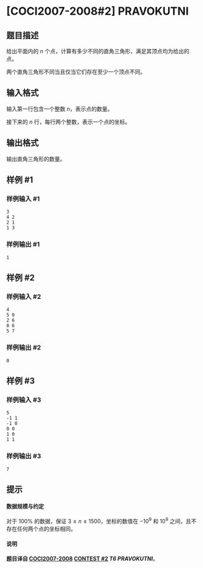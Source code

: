# [COCI2007-2008#2]  PRAVOKUTNI

## 题目描述

给出平面内的 $n$ 个点，计算有多少不同的直角三角形，满足其顶点均为给出的点。

两个直角三角形不同当且仅当它们存在至少一个顶点不同。

## 输入格式

输入第一行包含一个整数 $n$，表示点的数量。

接下来的 $n$ 行，每行两个整数，表示一个点的坐标。



## 输出格式

输出直角三角形的数量。

## 样例 #1

### 样例输入 #1
```
3
4 2
2 1
1 3
```

### 样例输出 #1

```
1
```

## 样例 #2

### 样例输入 #2
```
4
5 0
2 6
8 6
5 7
```

### 样例输出 #2

```
0
```

## 样例 #3

### 样例输入 #3
```
5
-1 1
-1 0
0 0
1 0
1 1
```

### 样例输出 #3

```
7
```

## 提示

#### 数据规模与约定

对于 $100\%$ 的数据，保证 $3\le n\le 1500$，坐标的数值在 $-10^9$ 和 $10^9$ 之间，且不存在任何两个点的坐标相同。
#### 说明

**题目译自 [COCI2007-2008](https://hsin.hr/coci/archive/2007_2008/) [CONTEST #2](https://hsin.hr/coci/archive/2007_2008/contest2_tasks.pdf) *T6  PRAVOKUTNI***。
